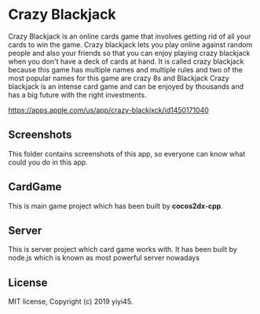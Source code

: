 # Crazy Blackjack
Crazy Blackjack is an online cards game that involves getting rid of all your cards to win the game.
Crazy blackjack lets you play online against random people and also your friends so that you can enjoy playing crazy blackjack when you don't have a deck of cards at hand.
It is called crazy blackjack because this game has multiple names and multiple rules and two of the most popular names for this game are crazy 8s and Blackjack
Crazy blackjack is an intense card game and can be enjoyed by thousands and has a big future with the right investments.

https://apps.apple.com/us/app/crazy-blackjxck/id1450171040

## Screenshots
This folder contains screenshots of this app, so everyone can know what could you do in this app.

## CardGame
This is main game project which has been built by **cocos2dx-cpp**.

## Server
This is server project which card game works with.
It has been built by node.js which is known as most powerful server nowadays

## License
MIT license, Copyright (c) 2019 yiyi45.

